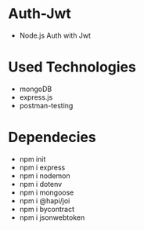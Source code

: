 # Auth-Jwt
  - Node.js Auth with Jwt
  
# Used Technologies

  - mongoDB
  - express.js
  - postman-testing
# Dependecies
 
  - npm init
  - npm i express
  - npm i nodemon
  - npm i dotenv
  - npm i mongoose
  - npm i @hapi/joi
  - npm i bycontract
  - npm i jsonwebtoken